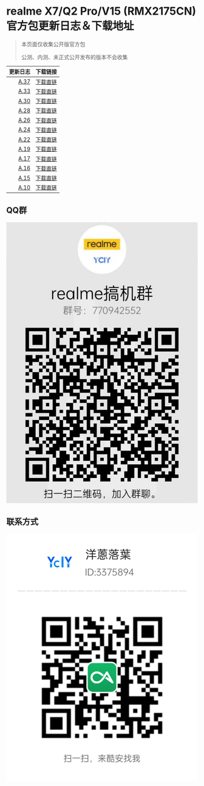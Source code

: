 # realme X7/Q2 Pro/V15 (RMX2175CN) 官方包更新日志＆下载地址

> 本页面仅收集公开版官方包
> 
> 公测、内测、未正式公开发布的版本不会收集

更新日志   | 下载链接 |
-------:|:---------------------
[A.37](A.37.md)     | [下载直链](https://download.c.realme.com/osupdate/RMX2175_11_OTA_0370_all_4DrQ6IuvBvfH.ozip)
[A.33](A.33.md)     | [下载直链](https://download.c.realme.com/osupdate/RMX2175_11_OTA_0330_all_gQfcGJUZ1E3v.ozip)
[A.30](A.30.md)     | [下载直链](https://download.c.realme.com/osupdate/RMX2175_11_OTA_0300_all_0YpvQBcIJAnp.ozip)
[A.28](A.28.md)     | [下载直链](https://download.c.realme.com/osupdate/RMX2175_11_OTA_0280_all_RMRlq5YBvV83.ozip)
[A.26](A.26.md)     | [下载直链](https://download.c.realme.com/osupdate/RMX2175_11_OTA_0260_all_EgFdkMu9M5om.ozip)
[A.24](A.24.md)     | [下载直链](https://download.c.realme.com/osupdate/RMX2175_11_OTA_0240_all_txWusAOsZ89f.ozip)
[A.22](A.22.md)     | [下载直链](https://download.c.realme.com/osupdate/RMX2175_11_OTA_0220_all_q1GWHCosaxcd.ozip)
[A.19](A.19.md)     | [下载直链](https://download.c.realme.com/osupdate/RMX2175_11_OTA_0190_all_4Dv3zsrUtg0a.ozip)
[A.17](A.17.md)     | [下载直链](https://download.c.realme.com/osupdate/RMX2175_11_OTA_0170_all_NmPjT7oDOKEn.ozip)
[A.16](A.16.md)     | [下载直链](https://download.c.realme.com/osupdate/RMX2175_11_OTA_0160_all_IsvMFDgApPVb.ozip)
[A.15](A.15.md)     | [下载直链](https://download.c.realme.com/osupdate/RMX2175_11_OTA_0150_all_ztdBpgIavDnf.ozip)
[A.10](A.10.md)     | [下载直链](https://download.c.realme.com/osupdate/RMX2175_11_OTA_0100_all_oYotx6b0NT8Z.ozip)

## QQ群
![qq](realme_ycly.png)

## 联系方式
![coolapk_ycly](coolapk.png)
